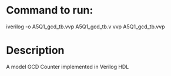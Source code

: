 # Command to run:

iverilog -o A5Q1_gcd_tb.vvp A5Q1_gcd_tb.v
vvp A5Q1_gcd_tb.vvp

# Description
A model GCD Counter implemented in Verilog HDL